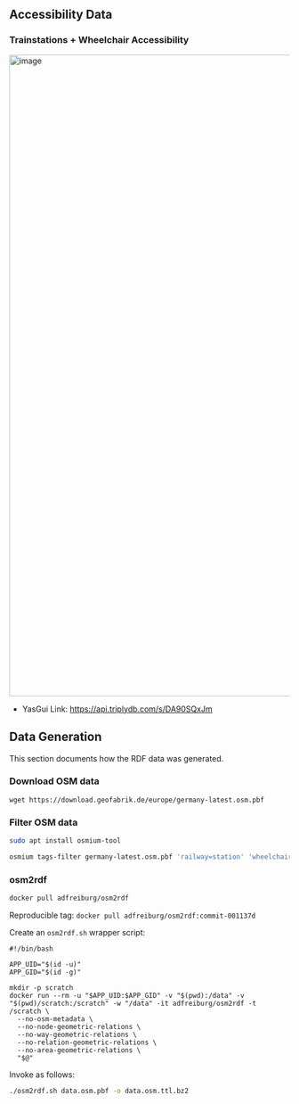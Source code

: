 ## Accessibility Data

### Trainstations + Wheelchair Accessibility

<img width="928" height="1151" alt="image" src="https://github.com/user-attachments/assets/8b52fd7d-67a4-47f8-b1bc-7da9ea14cf83" />

* YasGui Link: https://api.triplydb.com/s/DA90SQxJm

## Data Generation

This section documents how the RDF data was generated.

### Download OSM data

```
wget https://download.geofabrik.de/europe/germany-latest.osm.pbf
```

### Filter OSM data

```bash
sudo apt install osmium-tool
```

```bash
osmium tags-filter germany-latest.osm.pbf 'railway=station' 'wheelchair' -o data.osm.pbf
```

### osm2rdf

```bash
docker pull adfreiburg/osm2rdf
```

Reproducible tag: `docker pull adfreiburg/osm2rdf:commit-001137d`

Create an `osm2rdf.sh` wrapper script:

```
#!/bin/bash

APP_UID="$(id -u)"
APP_GID="$(id -g)"

mkdir -p scratch
docker run --rm -u "$APP_UID:$APP_GID" -v "$(pwd):/data" -v "$(pwd)/scratch:/scratch" -w "/data" -it adfreiburg/osm2rdf -t /scratch \
  --no-osm-metadata \
  --no-node-geometric-relations \
  --no-way-geometric-relations \
  --no-relation-geometric-relations \
  --no-area-geometric-relations \
  "$@"
```

Invoke as follows:

```bash
./osm2rdf.sh data.osm.pbf -o data.osm.ttl.bz2
```

